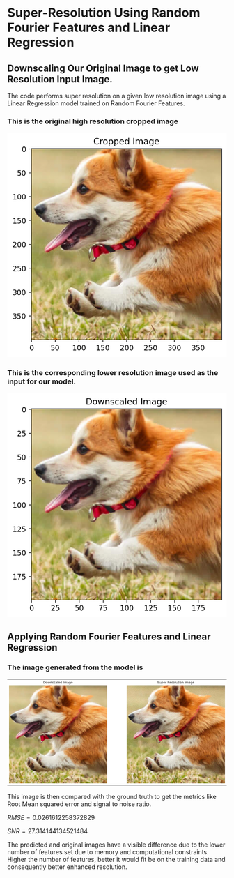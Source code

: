 # Super-Resolution Using Random Fourier Features and Linear Regression

## Downscaling Our Original Image to get Low Resolution Input Image.
 The code performs super resolution on a given low resolution image using a Linear Regression model trained on Random Fourier Features.

 ### This is the original high resolution cropped image
 ![High resolution image](images/cropped.png)

 ### This is the corresponding lower resolution image used as the input for our model.
 ![Low resolution image](images/downscaled.png)


## Applying Random Fourier Features and Linear Regression

### The image generated from the model is 
![final](images/down_super.png)

This image is then compared with the ground truth to get the metrics like Root Mean squared error and signal to noise ratio.

$RMSE = 0.0261612258372829$

$SNR = 27.314144134521484$

The predicted and original images have a visible difference due to the lower number of features set due to memory and computational constraints. Higher the number of features, better it would fit be on the training data and consequently better enhanced resolution. 
